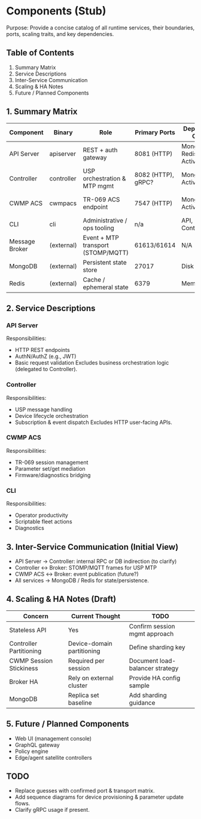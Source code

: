 # Components (Stub)

Purpose: Provide a concise catalog of all runtime services, their boundaries, ports, scaling traits, and key dependencies.

## Table of Contents
1. Summary Matrix
2. Service Descriptions
3. Inter-Service Communication
4. Scaling & HA Notes
5. Future / Planned Components

## 1. Summary Matrix
| Component | Binary | Role | Primary Ports | Depends On | Scale Pattern |
|-----------|--------|------|---------------|------------|---------------|
| API Server | apiserver | REST + auth gateway | 8081 (HTTP) | MongoDB, Redis, ActiveMQ | Stateless horizontal |
| Controller | controller | USP orchestration & MTP mgmt | 8082 (HTTP), gRPC? | MongoDB, ActiveMQ | Partitioned horizontal |
| CWMP ACS | cwmpacs | TR-069 ACS endpoint | 7547 (HTTP) | MongoDB, ActiveMQ | Session-aware horizontal |
| CLI | cli | Administrative / ops tooling | n/a | API, Controller | Local client |
| Message Broker | (external) | Event + MTP transport (STOMP/MQTT) | 61613/61614 | N/A | Cluster (broker native) |
| MongoDB | (external) | Persistent state store | 27017 | Disk | Replica set / shard |
| Redis | (external) | Cache / ephemeral state | 6379 | Memory | Primary + replicas |

## 2. Service Descriptions
### API Server
Responsibilities:
- HTTP REST endpoints
- AuthN/AuthZ (e.g., JWT)
- Basic request validation
Excludes business orchestration logic (delegated to Controller).

### Controller
Responsibilities:
- USP message handling
- Device lifecycle orchestration
- Subscription & event dispatch
Excludes HTTP user-facing APIs.

### CWMP ACS
Responsibilities:
- TR-069 session management
- Parameter set/get mediation
- Firmware/diagnostics bridging

### CLI
Responsibilities:
- Operator productivity
- Scriptable fleet actions
- Diagnostics

## 3. Inter-Service Communication (Initial View)
- API Server → Controller: internal RPC or DB indirection (to clarify)
- Controller ↔ Broker: STOMP/MQTT frames for USP MTP
- CWMP ACS ↔ Broker: event publication (future?)
- All services → MongoDB / Redis for state/persistence.

## 4. Scaling & HA Notes (Draft)
| Concern | Current Thought | TODO |
|---------|-----------------|------|
| Stateless API | Yes | Confirm session mgmt approach |
| Controller Partitioning | Device-domain partitioning | Define sharding key |
| CWMP Session Stickiness | Required per session | Document load-balancer strategy |
| Broker HA | Rely on external cluster | Provide HA config sample |
| MongoDB | Replica set baseline | Add sharding guidance |

## 5. Future / Planned Components
- Web UI (management console)
- GraphQL gateway
- Policy engine
- Edge/agent satellite controllers

## TODO
- Replace guesses with confirmed port & transport matrix.
- Add sequence diagrams for device provisioning & parameter update flows.
- Clarify gRPC usage if present.
